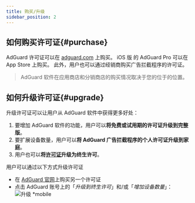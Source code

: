 ```yaml
---
title: 购买/升级
sidebar_position: 2
---
```


## 如何购买许可证{#purchase}

AdGuard 许可证可以在 [adguard.com](https://adguard.com/license.html) 上购买。 iOS 版 的 AdGuard Pro 可以在 App Store 上购买。 此外，用户也可以通过经销商购买广告拦截程序的许可证。

> AdGuard 软件在应用商店和分销商店的购买情况取决于您的位于的位置。

## 如何升级许可证{#upgrade}

升级许可证可以让用户从 AdGuard 软件中获得更多好处：

1. 要增加 AdGuard 软件的功能，用户可以**将免费或试用期的许可证升级到完整版**。
2. 要扩展设备数量，用户可以**将 AdGuard 广告拦截程序的个人许可证升级到家庭**。
3. 用户也可以**将[许可证](../what-is)升级为终生许可**。

用户可以通过以下方式升级许可证
  * 在 [AdGuard 官网](https://adguard.com)上购买另一个许可证
  * 点击 AdGuard 账号上的「*升级到终生许可*」和/或「*增加设备数量*」： ![升级 *mobile](https://cdn.adtidy.org/content/kb/ad_blocker/general/newaccount-upgrade.png)
